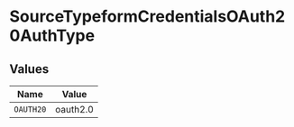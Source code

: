 # SourceTypeformCredentialsOAuth20AuthType


## Values

| Name      | Value     |
| --------- | --------- |
| `OAUTH20` | oauth2.0  |